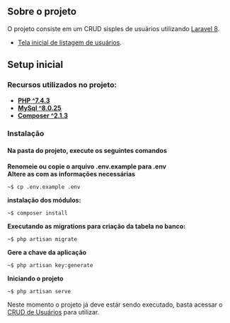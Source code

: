 ## Sobre o projeto

O projeto consiste em um CRUD sisples de usuários utilizando [Laravel 8](https://laravel.com).

-   [Tela inicial de listagem de usuários](http://127.0.0.1:8000/users).

## Setup inicial

### Recursos utilizados no projeto:

-   **[PHP ^7.4.3](https://www.php.net)**
-   **[MySql ^8.0.25](https://www.mysql.com)**
-   **[Composer ^2.1.3](https://getcomposer.org)**

### Instalação

#### Na pasta do projeto, execute os seguintes comandos

**Renomeie ou copie o arquivo .env.example para .env**\
**Altere as com as informações necessárias**

```console
~$ cp .env.example .env
```

**instalação dos módulos:**

```console
~$ composer install
```

**Executando as migrations para criação da tabela no banco:**

```console
~$ php artisan migrate
```

**Gere a chave da aplicação**

```console
~$ php artisan key:generate
```

**Iniciando o projeto**

```console
~$ php artisan serve
```

Neste momento o projeto já deve estár sendo executado,
basta acessar o [CRUD de Usuários](http://127.0.0.1:8000/users) para utilizar.
